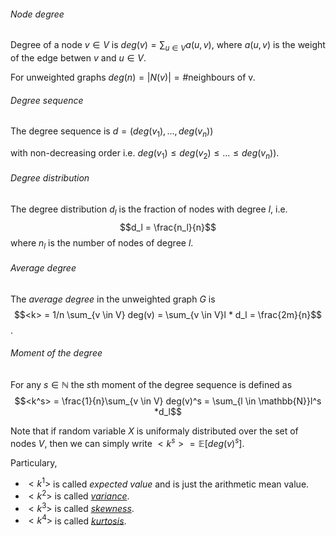 ###### Node degree
Degree of a node $v \in V$ is $deg(v) = \sum_{u \in V} a(u,v)$, where $a(u,v)$  is the weight of the edge betwen $v$ and $u \in V$.

For unweighted graphs $deg(n) = |N(v)| = \textrm{\# neighbours of v}$.

###### Degree sequence
The degree sequence is $d = (deg(v_1),..., deg(v_n))$ 

with non-decreasing order i.e. $deg(v_1) \leq deg(v_2) \leq ... \leq deg(v_n))$.

###### Degree distribution
The degree distribution $d_l$ is the fraction of nodes with degree $l$, i.e. $$d_l = \frac{n_l}{n}$$ where $n_l$ is the number of nodes of degree $l$.

###### Average degree
The *average degree* in the unweighted graph $G$ is 
$$<k> = 1/n \sum_{v \in V} deg(v) = \sum_{v \in V}l * d_l = \frac{2m}{n}$$.

######  Moment of the degree 
For any $s \in \mathbb{N}$ the *s*th moment of the degree sequence is defined as 
$$<k^s> = \frac{1}{n}\sum_{v \in V} deg(v)^s = \sum_{l \in \mathbb{N}}l^s *d_l$$

Note that if random variable $X$ is uniformaly distributed over the set of nodes $V$, then we can simply write $<k^s> = \mathbb{E}[deg(v)^s]$.

Particulary, 
- $<k^1>$ is called *expected value* and is just the arithmetic mean value.
- $<k^2>$ is called *[variance](https://en.wikipedia.org/wiki/Variance)*.
- $<k^3>$ is called *[skewness](https://en.wikipedia.org/wiki/Skewness)*.
- $<k^4>$ is called *[kurtosis](https://en.wikipedia.org/wiki/Kurtosis "Kurtosis")*.

